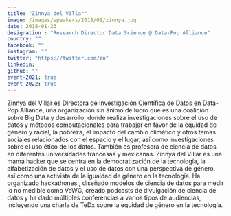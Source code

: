 ```yaml
---
title: "Zinnya del Villar"
image: /images/speakers/2018/01/zinnya.jpg
date: 2018-01-23
designation : "Research Director Data Science @ Data-Pop Alliance"
country: ""
facebook: ""
instagram: ""
twitter: "https://twitter.com/zn"
linkedin: 
github: ""
event-2021: true
event-2022: true
---
```


Zinnya del Villar es Directora de Investigación Científica de Datos en Data-Pop Alliance, una organización sin ánimo de lucro que es una coalición sobre Big Data y desarrollo, donde realiza investigaciones sobre el uso de datos y métodos computacionales para trabajar en favor de la equidad de género y racial,  la pobreza, el impacto del cambio climático y otros temas sociales relacionados con el espacio y el lugar, así como investigaciones sobre el uso ético de los datos. También es profesora de ciencia de datos en diferentes universidades francesas y mexicanas. Zinnya del Villar es una mamá hacker que se centra en la democratización de la tecnología, la alfabetización de datos y el uso de datos con una perspectiva de género, así como una activista de la igualdad de género en la tecnología. Ha organizado hackathones , diseñado modelos de ciencia de datos para medir lo no medible como VaWG, creado podcasts de divulgación de ciencia de datos y ha dado múltiples conferencias a varios tipos de audiencias, incluyendo una charla de TeDx sobre la equidad de género en la tecnología.